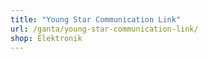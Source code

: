 ```yaml
---
title: "Young Star Communication Link"
url: /ganta/young-star-communication-link/
shop: Elektronik
---
```

